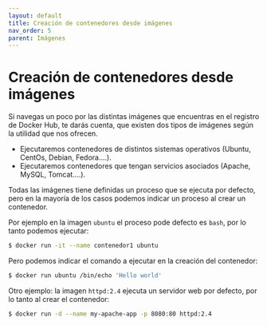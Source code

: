 ```yaml
---
layout: default
title: Creación de contenedores desde imágenes
nav_order: 5
parent: Imágenes
---
```


# Creación de contenedores desde imágenes

Si navegas un poco por las distintas imágenes que encuentras en el registro de Docker Hub, te darás cuenta, que existen dos tipos de imágenes según la utilidad que nos ofrecen.

* Ejecutaremos contenedores de distintos sistemas operativos (Ubuntu, CentOs, Debian, Fedora....).
* Ejecutaremos contenedores que tengan servicios asociados (Apache, MySQL, Tomcat....).

Todas las imágenes tiene definidas un proceso que se ejecuta por defecto, pero en la mayoría de los casos podemos indicar un proceso al crear un contenedor.

Por ejemplo en la imagen `ubuntu` el proceso pode defecto es `bash`, por lo tanto podemos ejecutar:

```bash
$ docker run -it --name contenedor1 ubuntu 
```

Pero podemos indicar el comando a ejecutar en la creación del contenedor:

```bash
$ docker run ubuntu /bin/echo 'Hello world'
```

Otro ejemplo: la imagen `httpd:2.4` ejecuta un servidor web por defecto, por lo tanto al crear el contenedor:

```bash
$ docker run -d --name my-apache-app -p 8080:80 httpd:2.4
```
